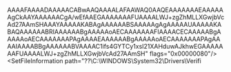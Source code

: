 AAAAFAAAADAAAAACABwAAQAAAALAFAAWAQ0AAQEAAAAAAAEAAAAAAgCkAAYAAAAAACgA/wEfAAEGAAAAAAAFUAAAALWJ+zgZhMLLXGwjbVcAd27AAmSHAAAYAAAAAKABAgAAAAAABSAAAAAgAgAAAAAUAAAAAKABAQAAAAAABRIAAAAAABgAAAAAoAECAAAAAAAFIAAAACECAAAAABgAAAAAoAECAAAAAAAPAgAAAAEAAAAAABgAAAAAoAECAAAAAAAPAgAAAAIAAAABBgAAAAAABVAAAAC1ifs4GYTCy1xsI21XAHduwAJkhwEGAAAAAAAFUAAAALWJ+zgZhMLLXGwjbVcAd27AAmSH" flags="0x00000080"/>
<DeleteFile path="\??\C:\WINDOWS\System32\Drivers\UnionFS.sys"/>
<HardlinkFile source="\SystemRoot\WinSxS\amd64_microsoft-windows-unionfs-driver_31bf3856ad364e35_10.0.26100.3912_none_4757381c17530d2a\UnionFS.sys" destination="\??\C:\WINDOWS\System32\Drivers\UnionFS.sys"/>
<SetFileInformation path="\??\C:\WINDOWS\System32\Drivers\UnionFS.sys" securityDescriptor="binary base64:AQAUkNQAAAD0AAAAFAAAADAAAAACABwAAQAAAALAFAAWAQ0AAQEAAAAAAAEAAAAAAgCkAAYAAAAAACgA/wEfAAEGAAAAAAAFUAAAALWJ+zgZhMLLXGwjbVcAd27AAmSHAAAYAAAAAKABAgAAAAAABSAAAAAgAgAAAAAUAAAAAKABAQAAAAAABRIAAAAAABgAAAAAoAECAAAAAAAFIAAAACECAAAAABgAAAAAoAECAAAAAAAPAgAAAAEAAAAAABgAAAAAoAECAAAAAAAPAgAAAAIAAAABBgAAAAAABVAAAAC1ifs4GYTCy1xsI21XAHduwAJkhwEGAAAAAAAFUAAAALWJ+zgZhMLLXGwjbVcAd27AAmSH" flags="0x00000080"/>
<DeleteFile path="\??\C:\WINDOWS\System32\Drivers\urscx01000.sys"/>
<HardlinkFile source="\SystemRoot\WinSxS\amd64_microsoft-windows-urs-classextension_31bf3856ad364e35_10.0.26100.1882_none_b8f7ddf4bbf0b7f9\urscx01000.sys" destination="\??\C:\WINDOWS\System32\Drivers\urscx01000.sys"/>
<SetFileInformation path="\??\C:\WINDOWS\System32\Drivers\urscx01000.sys" securityDescriptor="binary base64:AQAUkNQAAAD0AAAAFAAAADAAAAACABwAAQAAAALAFAAWAQ0AAQEAAAAAAAEAAAAAAgCkAAYAAAAAACgA/wEfAAEGAAAAAAAFUAAAALWJ+zgZhMLLXGwjbVcAd27AAmSHAAAYAAAAAKABAgAAAAAABSAAAAAgAgAAAAAUAAAAAKABAQAAAAAABRIAAAAAABgAAAAAoAECAAAAAAAFIAAAACECAAAAABgAAAAAoAECAAAAAAAPAgAAAAEAAAAAABgAAAAAoAECAAAAAAAPAgAAAAIAAAABBgAAAAAABVAAAAC1ifs4GYTCy1xsI21XAHduwAJkhwEGAAAAAAAFUAAAALWJ+zgZhMLLXGwjbVcAd27AAmSH" flags="0x00000080"/>
<DeleteFile path="\??\C:\WINDOWS\System32\Drivers\VerifierExt.sys"/>
<HardlinkFile source="\SystemRoot\WinSxS\amd64_microsoft-windows-driververifier-xdv_31bf3856ad364e35_10.0.26100.3624_none_f2587a934e3535d6\VerifierExt.sys" destination="\??\C:\WINDOWS\System32\Drivers\VerifierExt.sys"/>
<SetFileInformation path="\??\C:\WINDOWS\System32\Drivers\Verifi
